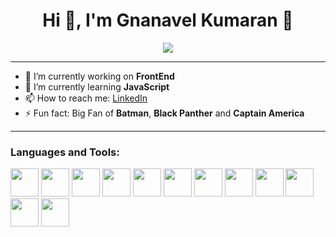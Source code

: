 <h1 align="center"> Hi 👋, I'm Gnanavel Kumaran 🙂</h1>
<p align="center"><img src="https://media.giphy.com/media/YnlDGfCxyOIYTDp86I/giphy.gif"></p>
 
-------  
- 🔭 I’m currently working on **FrontEnd**
- 🌱 I’m currently learning **JavaScript**
- 📫 How to reach me: <span><a href="https://www.linkedin.com/in/gnanavel-kumaran-g-281123176/">LinkedIn</a></span>
- ⚡ Fun fact: Big Fan of **Batman**, **Black Panther** and **Captain America** 

-------  
<h3>Languages and Tools:</h3>
<p><span><img height="45" src="https://devicon.dev/devicon.git/icons/atom/atom-original.svg"><span>
  <span><img height="45" src="https://devicon.dev/devicon.git/icons/c/c-original.svg"><span>
  <span><img height="45" src="https://devicon.dev/devicon.git/icons/cplusplus/cplusplus-original.svg"><span>
  <span><img height="45" src="https://devicon.dev/devicon.git/icons/css3/css3-original.svg"><span>
  <span><img height="45" src="https://devicon.dev/devicon.git/icons/git/git-original.svg"><span>
  <span><img height="45" src="https://www.vectorlogo.zone/logos/google_cloud/google_cloud-icon.svg"><span>
  <span><img height="45" src="https://devicon.dev/devicon.git/icons/html5/html5-original.svg"></span>  
  <span><img height="45" src="https://devicon.dev/devicon.git/icons/java/java-original.svg"><span>
  <span><img height="45" src="https://devicon.dev/devicon.git/icons/javascript/javascript-original.svg"><span>
  <span><img height="45" src="https://devicon.dev/devicon.git/icons/linux/linux-original.svg"><span>
  <span><img height="45" src="https://devicon.dev/devicon.git/icons/mysql/mysql-original.svg"><span>
  <span><img height="45" src="https://devicon.dev/devicon.git/icons/python/python-original.svg"><span>
</p>  
  
  
